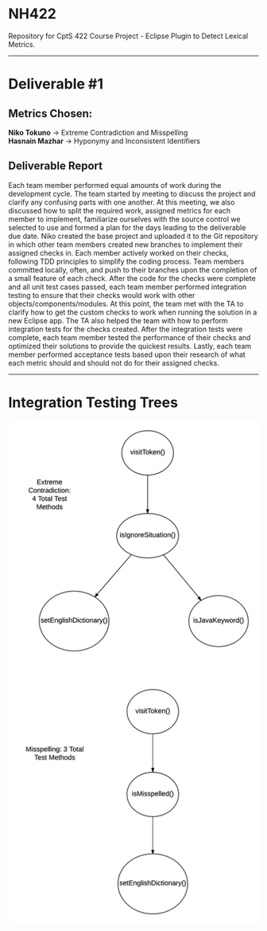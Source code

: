 # NH422
Repository for CptS 422 Course Project - Eclipse Plugin to Detect Lexical Metrics.


* * * 


# Deliverable #1 #

## Metrics Chosen: ##  

__Niko Tokuno__ -> Extreme Contradiction and Misspelling  
__Hasnain Mazhar__ -> Hyponymy and Inconsistent Identifiers  

## Deliverable Report ##  

Each team member performed equal amounts of work during the development cycle. The team started by meeting to discuss the project and clarify any confusing parts with one another. At this meeting, we also discussed how to split the required work, assigned metrics for each member to implement, familiarize ourselves with the source control we selected to use and formed a plan for the days leading to the deliverable due date. Niko created the base project and uploaded it to the Git repository in which other team members created new branches to implement their assigned checks in. Each member actively worked on their checks, following TDD principles to simplify the coding process. Team members committed locally, often, and push to their branches upon the completion of a small feature of each check. After the code for the checks were complete and all unit test cases passed, each team member performed integration testing to ensure that their checks would work with other objects/components/modules. At this point, the team met with the TA to clarify how to get the custom checks to work when running the solution in a new Eclipse app. The TA also helped the team with how to perform integration tests for the checks created. After the integration tests were complete, each team member tested the performance of their checks and optimized their solutions to provide the quickest results. Lastly, each team member performed acceptance tests based upon their research of what each metric should and should not do for their assigned checks.

* * *

# Integration Testing Trees #

![alt text](integrationtestdiagram.png?raw=true "Title")
